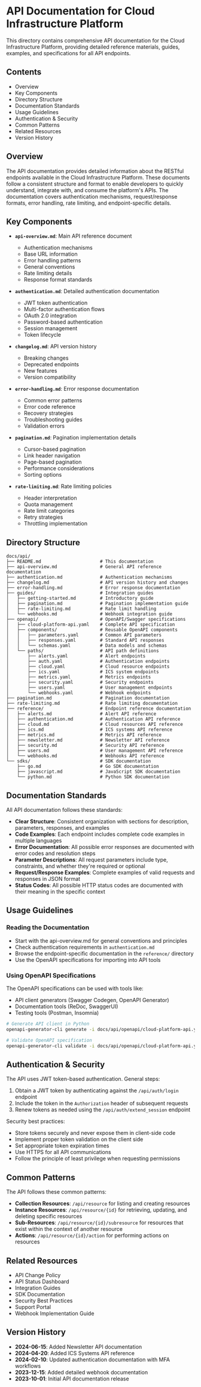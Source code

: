 # API Documentation for Cloud Infrastructure Platform

This directory contains comprehensive API documentation for the Cloud Infrastructure Platform, providing detailed reference materials, guides, examples, and specifications for all API endpoints.

## Contents

- Overview
- Key Components
- Directory Structure
- Documentation Standards
- Usage Guidelines
- Authentication & Security
- Common Patterns
- Related Resources
- Version History

## Overview

The API documentation provides detailed information about the RESTful endpoints available in the Cloud Infrastructure Platform. These documents follow a consistent structure and format to enable developers to quickly understand, integrate with, and consume the platform's APIs. The documentation covers authentication mechanisms, request/response formats, error handling, rate limiting, and endpoint-specific details.

## Key Components

- **`api-overview.md`**: Main API reference document
  - Authentication mechanisms
  - Base URL information
  - Error handling patterns
  - General conventions
  - Rate limiting details
  - Response format standards

- **`authentication.md`**: Detailed authentication documentation
  - JWT token authentication
  - Multi-factor authentication flows
  - OAuth 2.0 integration
  - Password-based authentication
  - Session management
  - Token lifecycle

- **`changelog.md`**: API version history
  - Breaking changes
  - Deprecated endpoints
  - New features
  - Version compatibility

- **`error-handling.md`**: Error response documentation
  - Common error patterns
  - Error code reference
  - Recovery strategies
  - Troubleshooting guides
  - Validation errors

- **`pagination.md`**: Pagination implementation details
  - Cursor-based pagination
  - Link header navigation
  - Page-based pagination
  - Performance considerations
  - Sorting options

- **`rate-limiting.md`**: Rate limiting policies
  - Header interpretation
  - Quota management
  - Rate limit categories
  - Retry strategies
  - Throttling implementation

## Directory Structure

```plaintext
docs/api/
├── README.md                      # This documentation
├── api-overview.md                # General API reference documentation
├── authentication.md              # Authentication mechanisms
├── changelog.md                   # API version history and changes
├── error-handling.md              # Error response documentation
├── guides/                        # Integration guides
│   ├── getting-started.md         # Introductory guide
│   ├── pagination.md              # Pagination implementation guide
│   ├── rate-limiting.md           # Rate limit handling
│   └── webhooks.md                # Webhook integration guide
├── openapi/                       # OpenAPI/Swagger specifications
│   ├── cloud-platform-api.yaml    # Complete API specification
│   ├── components/                # Reusable OpenAPI components
│   │   ├── parameters.yaml        # Common API parameters
│   │   ├── responses.yaml         # Standard API responses
│   │   └── schemas.yaml           # Data models and schemas
│   └── paths/                     # API path definitions
│       ├── alerts.yaml            # Alert endpoints
│       ├── auth.yaml              # Authentication endpoints
│       ├── cloud.yaml             # Cloud resource endpoints
│       ├── ics.yaml               # ICS system endpoints
│       ├── metrics.yaml           # Metrics endpoints
│       ├── security.yaml          # Security endpoints
│       ├── users.yaml             # User management endpoints
│       └── webhooks.yaml          # Webhook endpoints
├── pagination.md                  # Pagination documentation
├── rate-limiting.md               # Rate limiting documentation
├── reference/                     # Endpoint reference documentation
│   ├── alerts.md                  # Alert API reference
│   ├── authentication.md          # Authentication API reference
│   ├── cloud.md                   # Cloud resources API reference
│   ├── ics.md                     # ICS systems API reference
│   ├── metrics.md                 # Metrics API reference
│   ├── newsletter.md              # Newsletter API reference
│   ├── security.md                # Security API reference
│   ├── users.md                   # User management API reference
│   └── webhooks.md                # Webhooks API reference
└── sdks/                          # SDK documentation
    ├── go.md                      # Go SDK documentation
    ├── javascript.md              # JavaScript SDK documentation
    └── python.md                  # Python SDK documentation
```

## Documentation Standards

All API documentation follows these standards:

- **Clear Structure**: Consistent organization with sections for description, parameters, responses, and examples
- **Code Examples**: Each endpoint includes complete code examples in multiple languages
- **Error Documentation**: All possible error responses are documented with error codes and resolution steps
- **Parameter Descriptions**: All request parameters include type, constraints, and whether they're required or optional
- **Request/Response Examples**: Complete examples of valid requests and responses in JSON format
- **Status Codes**: All possible HTTP status codes are documented with their meaning in the specific context

## Usage Guidelines

### Reading the Documentation

- Start with the api-overview.md for general conventions and principles
- Check authentication requirements in `authentication.md`
- Browse the endpoint-specific documentation in the `reference/` directory
- Use the OpenAPI specifications for importing into API tools

### Using OpenAPI Specifications

The OpenAPI specifications can be used with tools like:

- API client generators (Swagger Codegen, OpenAPI Generator)
- Documentation tools (ReDoc, SwaggerUI)
- Testing tools (Postman, Insomnia)

```bash
# Generate API client in Python
openapi-generator-cli generate -i docs/api/openapi/cloud-platform-api.yaml -g python -o client/python

# Validate OpenAPI specification
openapi-generator-cli validate -i docs/api/openapi/cloud-platform-api.yaml
```

## Authentication & Security

The API uses JWT token-based authentication. General steps:

1. Obtain a JWT token by authenticating against the `/api/auth/login` endpoint
2. Include the token in the `Authorization` header of subsequent requests
3. Renew tokens as needed using the `/api/auth/extend_session` endpoint

Security best practices:

- Store tokens securely and never expose them in client-side code
- Implement proper token validation on the client side
- Set appropriate token expiration times
- Use HTTPS for all API communications
- Follow the principle of least privilege when requesting permissions

## Common Patterns

The API follows these common patterns:

- **Collection Resources**: `/api/resource` for listing and creating resources
- **Instance Resources**: `/api/resource/{id}` for retrieving, updating, and deleting specific resources
- **Sub-Resources**: `/api/resource/{id}/subresource` for resources that exist within the context of another resource
- **Actions**: `/api/resource/{id}/action` for performing actions on resources

## Related Resources

- API Change Policy
- API Status Dashboard
- Integration Guides
- SDK Documentation
- Security Best Practices
- Support Portal
- Webhook Implementation Guide

## Version History

- **2024-06-15**: Added Newsletter API documentation
- **2024-04-20**: Added ICS Systems API reference
- **2024-02-10**: Updated authentication documentation with MFA workflows
- **2023-12-15**: Added detailed webhook documentation
- **2023-10-01**: Initial API documentation release
